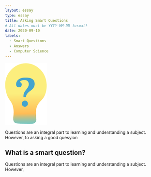```yaml
---
layout: essay
type: essay
title: Asking Smart Questions 
# All dates must be YYYY-MM-DD format!
date: 2020-09-10
labels:
  - Smart Questions
  - Answers
  - Computer Science
---
```


<img class="ui centered medium image" src="../images/Smart-Question.png"> 

Questions are an integral part to learning and understanding a subject. However, to asking a good quesyion  


## What is a smart question?

Questions are an integral part to learning and understanding a subject. However,  



